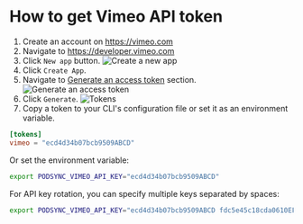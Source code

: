 # How to get Vimeo API token

1. Create an account on https://vimeo.com
2. Navigate to https://developer.vimeo.com
3. Click `New app` button.
![Create a new app](img/vimeo_create_app.png)
4. Click `Create App`.
5. Navigate to [Generate an access token](https://developer.vimeo.com/apps/160740#generate_access_token) section.
![Generate an access token](img/vimeo_access_token.png)
6. Click `Generate`.
![Tokens](img/vimeo_token.png)
7. Copy a token to your CLI's configuration file or set it as an environment variable.
```toml
[tokens]
vimeo = "ecd4d34b07bcb9509ABCD"
```
Or set the environment variable:
```sh
export PODSYNC_VIMEO_API_KEY="ecd4d34b07bcb9509ABCD"
```

For API key rotation, you can specify multiple keys separated by spaces:
```sh
export PODSYNC_VIMEO_API_KEY="ecd4d34b07bcb9509ABCD fdc5e45c18cda0610EFGH"
```
